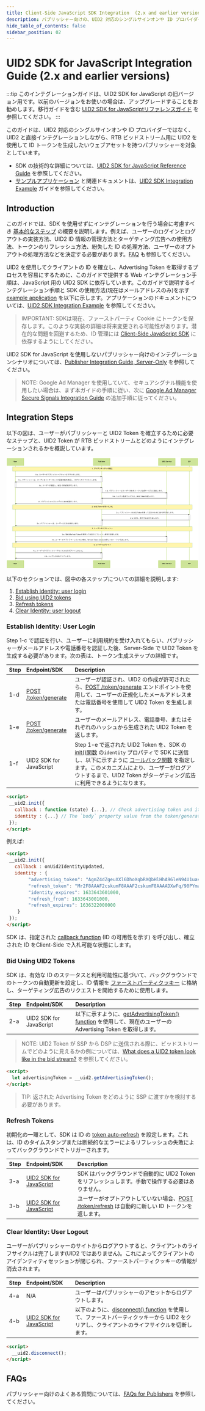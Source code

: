 ```yaml
---
title: Client-Side JavaScript SDK Integration  (2.x and earlier versions)
description: パブリッシャー向けの、UID2 対応のシングルサインオンや ID プロバイダーではなく、UID2 と直接インテグレーションしながら、RTB ビッドストリーム用に UID2 を使用して ID トークンを生成する方法に関する情報。
hide_table_of_contents: false
sidebar_position: 02
---
```


# UID2 SDK for JavaScript Integration Guide (2.x and earlier versions)

:::tip
このインテグレーションガイドは、UID2 SDK for JavaScript の旧バージョン用です。以前のバージョンをお使いの場合は、アップグレードすることをお勧めします。移行ガイドを含む [UID2 SDK for JavaScriptリファレンスガイド](../sdks/client-side-identity.md) を参照してください。
:::

このガイドは、UID2 対応のシングルサインオンや ID プロバイダーではなく、UID2 と直接インテグレーションしながら、RTB ビッドストリーム用に UID2 を使用して ID トークンを生成したいウェブアセットを持つパブリッシャーを対象としています。

- SDK の技術的な詳細については、[UID2 SDK for JavaScript Reference Guide](../sdks/client-side-identity.md) を参照してください。
- [サンプルアプリケーション](https://example-jssdk-integ.uidapi.com/) と関連ドキュメントは、[UID2 SDK Integration Example](https://github.com/IABTechLab/uid2-examples/blob/main/publisher/standard/README.md) ガイドを参照してください。

<!-- It includes the following sections:

- [Introduction](#introduction)
- [Integration Steps ](#integration-steps)
  - [Establish Identity: User Login](#establish-identity-user-login)
  - [Bid Using UID2 Tokens](#bid-using-uid2-tokens)
  - [Refresh Tokens](#refresh-tokens)
  - [Clear Identity: User Logout](#clear-identity-user-logout)
- [FAQs](#faqs) -->

## Introduction

このガイドでは、SDK を使用せずにインテグレーションを行う場合に考慮すべき [基本的なステップ](#integration-steps) の概要を説明します。例えば、ユーザーのログインとログアウトの実装方法、UID2 ID 情報の管理方法とターゲティング広告への使用方法、トークンのリフレッシュ方法、紛失した ID の処理方法、ユーザーのオプトアウトの処理方法などを決定する必要があります。[FAQ](#faqs) も参照してください。

UID2 を使用してクライアントの ID を確立し、Advertising Token を取得するプロセスを容易にするために、このガイドで提供する Web インテグレーション手順は、JavaScript 用の UID2 SDK に依存しています。このガイドで説明するインテグレーション手順と SDK の使用方法(現在はメールアドレスのみ)を示す [example application](https://example-jssdk-integ.uidapi.com/) を以下に示します。アプリケーションのドキュメントについては、[UID2 SDK Integration Example](https://github.com/IABTechLab/uid2-examples/blob/main/publisher/standard/README.md) を参照してください。

>IMPORTANT: SDKは現在、ファーストパーティ Cookie にトークンを保存します。このような実装の詳細は将来変更される可能性があります。潜在的な問題を回避するため、ID 管理には [Client-Side JavaScript SDK](../sdks/client-side-identity.md#api-reference) に依存するようにしてください。

UID2 SDK for JavaScript を使用しないパブリッシャー向けのインテグレーションシナリオについては、[Publisher Integration Guide, Server-Only](custom-publisher-integration.md) を参照してください。

>NOTE: Google Ad Manager を使用していて、セキュアシグナル機能を使用したい場合は、まず本ガイドの手順に従い、次に [Google Ad Manager Secure Signals Integration Guide](google-ss-integration.md) の追加手順に従ってください。

## Integration Steps 

以下の図は、ユーザーがパブリッシャーと UID2 Token を確立するために必要なステップと、UID2 Token が RTB ビッドストリームとどのようにインテグレーションされるかを概説しています。

![Publisher Flow](images/publisher-flow-mermaid.png)

以下のセクションでは、図中の各ステップについての詳細を説明します:
 
 1. [Establish identity: user login](#establish-identity-user-login)
 2. [Bid using UID2 tokens](#bid-using-uid2-tokens)
 3. [Refresh tokens](#refresh-tokens)
 4. [Clear Identity: user logout](#clear-identity-user-logout)

### Establish Identity: User Login

Step 1-c で認証を行い、ユーザーに利用規約を受け入れてもらい、パブリッシャーがメールアドレスや電話番号を認証した後、Server-Side で UID2 Token を生成する必要があります。次の表は、トークン生成ステップの詳細です。

| Step | Endpoint/SDK | Description |
| :--- | :--- | :--- |
| 1-d | [POST /token/generate](../endpoints/post-token-generate.md) | ユーザーが認証され、UID2 の作成が許可されたら、[POST /token/generate](../endpoints/post-token-generate.md) エンドポイントを使用して、ユーザーの正規化したメールアドレスまたは電話番号を使用して UID2 Token を生成します。|
| 1-e | [POST /token/generate](../endpoints/post-token-generate.md) | ユーザーのメールアドレス、電話番号、またはそれぞれのハッシュから生成された UID2 Token を返します。 |
| 1-f | UID2 SDK for JavaScript | Step 1-e で返された UID2 Token を、SDK の [init()関数](../sdks/client-side-identity.md#initopts-object-void) の`identity` プロパティで SDK に送信し、以下に示すように [コールバック関数](../sdks/client-side-identity.md#callback-function) を指定します。このメカニズムにより、ユーザーがログアウトするまで、UID2 Token がターゲティング広告に利用できるようになります。 |


```html
<script>
 __uid2.init({
   callback : function (state) {...}, // Check advertising token and its status within the passed state and initiate targeted advertising. 
   identity : {...} // The `body` property value from the token/generate API response.
 });
</script>
```

例えば:

```html
<script>
 __uid2.init({
   callback : onUid2IdentityUpdated,
   identity : {
        "advertising_token": "AgmZ4dZgeuXXl6DhoXqbRXQbHlHhA96leN94U1uavZVspwKXlfWETZ3b/besPFFvJxNLLySg4QEYHUAiyUrNncgnm7ppu0mi6wU2CW6hssiuEkKfstbo9XWgRUbWNTM+ewMzXXM8G9j8Q=",
        "refresh_token": "Mr2F8AAAF2cskumF8AAAF2cskumF8AAAADXwFq/90PYmajV0IPrvo51Biqh7/M+JOuhfBY8KGUn//GsmZr9nf+jIWMUO4diOA92kCTF69JdP71Ooo+yF3V5yy70UDP6punSEGmhf5XSKFzjQssCtlHnKrJwqFGKpJkYA==",
        "identity_expires": 1633643601000,
        "refresh_from": 1633643001000,
        "refresh_expires": 1636322000000
    }
 });
</script>
```

SDK は、指定された [callback function](../sdks/client-side-identity.md#callback-function) (ID の可用性を示す) を呼び出し、確立された ID をClient-Side で入札可能な状態にします。

### Bid Using UID2 Tokens

SDK は、有効な ID のステータスと利用可能性に基づいて、バックグラウンドでのトークンの自動更新を設定し、ID 情報を [ファーストパーティクッキー](../sdks/client-side-identity.md#uid2-cookie-formate) に格納し、ターゲティング広告のリクエストを開始するために使用します。

| Step | Endpoint/SDK | Description |
| :--- | :--- | :--- |
| 2-a | UID2 SDK for JavaScript | 以下に示すように、[getAdvertisingToken() function](../sdks/client-side-identity.md#getadvertisingtoken-string) を使用して、現在のユーザーの Advertising Token を取得します。 |

>NOTE: UID2 Token が SSP から DSP に送信される際に、ビッドストリームでどのように見えるかの例については、[What does a UID2 token look like in the bid stream?](../getting-started/gs-faqs.md#what-does-a-uid2-token-look-like-in-the-bid-stream) を参照してください。

```html
<script>
  let advertisingToken = __uid2.getAdvertisingToken();
</script>
```

>TIP: 返された Advertising Token をどのように SSP に渡すかを検討する必要があります。

### Refresh Tokens

初期化の一環として、SDK は ID の [token auto-refresh](../sdks/client-side-identity.md#background-token-auto-refresh) を設定します。これは、ID のタイムスタンプまたは断続的なエラーによるリフレッシュの失敗によってバックグラウンドでトリガーされます。

| Step | Endpoint/SDK | Description |
| :--- | :--- | :--- |
| 3-a | [UID2 SDK for JavaScript](../sdks/client-side-identity.md) | SDK はバックグラウンドで自動的に UID2 Token をリフレッシュします。手動で操作する必要はありません。 |
| 3-b | [UID2 SDK for JavaScript](../sdks/client-side-identity.md) | ユーザーがオプトアウトしていない場合、[POST /token/refresh](../endpoints/post-token-refresh.md) は自動的に新しい ID トークンを返します。 |

### Clear Identity: User Logout

ユーザーがパブリッシャーのサイトからログアウトすると、クライアントのライフサイクルは完了します(UID2 ではありません)。これによってクライアントのアイデンティティセッションが閉じられ、ファーストパーティクッキーの情報が消去されます。

| Step | Endpoint/SDK | Description |
| :--- | :--- | :--- |
| 4-a | N/A | ユーザーはパブリッシャーのアセットからログアウトします。 |
| 4-b | [UID2 SDK for JavaScript](../sdks/client-side-identity.md) | 以下のように、[disconnect() function](../sdks/client-side-identity.md#disconnect-void) を使用して、ファーストパーティクッキーから UID2 をクリアし、クライアントのライフサイクルを切断します。 |

```html
<script>
  __uid2.disconnect();
</script>
```

## FAQs

パブリッシャー向けのよくある質問については、[FAQs for Publishers](../getting-started/gs-faqs.md#faqs-for-publishers) を参照してください。